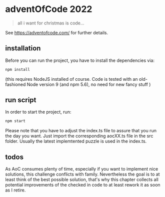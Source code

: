 # adventOfCode 2022

> all i want for christmas is code...

See https://adventofcode.com/ for further details.

## installation

Before you can run the project, you have to install the dependencies via:


```sh
npm install

```
(this requires NodeJS installed of course. Code is tested with an old-fashioned Node version 9 (and npm 5.6), no need for new fancy stuff )

## run script

In order to start the project, run:

```sh
npm start

```

Please note that you have to adjust the index.ts file to assure that you run the day you want. Just import the corresponding aocXX.ts file in the src folder. Usually the latest implemtented puzzle is used in the index.ts.

## todos

As AoC consumes plenty of time, especially if you want to implement nice solutions, this challenge conflicts with family. Nevertheless the goal is to at least think of the best possible solution, that's why this chapter collects all potential improvements of the checked in code to at least rework it as soon as I retire.

